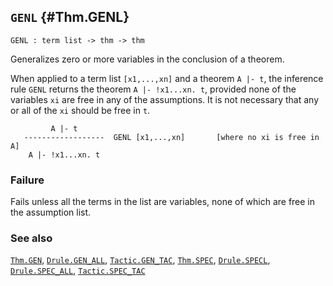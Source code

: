 ## `GENL` {#Thm.GENL}


```
GENL : term list -> thm -> thm
```



Generalizes zero or more variables in the conclusion of a theorem.


When applied to a term list `[x1,...,xn]` and a theorem `A |- t`, the inference
rule `GENL` returns the theorem `A |- !x1...xn. t`, provided none of the
variables `xi` are free in any of the assumptions. It is not necessary that
any or all of the `xi` should be free in `t`.
    
             A |- t
       ------------------  GENL [x1,...,xn]       [where no xi is free in A]
        A |- !x1...xn. t
    



### Failure

Fails unless all the terms in the list are variables, none of which are
free in the assumption list.

### See also

[`Thm.GEN`](#Thm.GEN), [`Drule.GEN_ALL`](#Drule.GEN_ALL), [`Tactic.GEN_TAC`](#Tactic.GEN_TAC), [`Thm.SPEC`](#Thm.SPEC), [`Drule.SPECL`](#Drule.SPECL), [`Drule.SPEC_ALL`](#Drule.SPEC_ALL), [`Tactic.SPEC_TAC`](#Tactic.SPEC_TAC)

